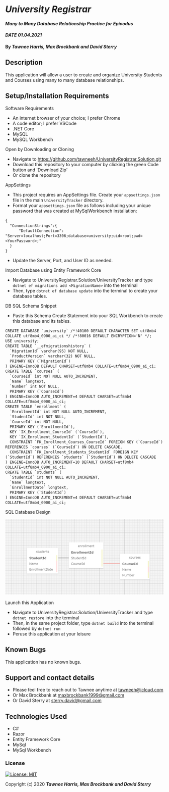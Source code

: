 # _University Registrar_

#### _Many to Many Database Relationship Practice for Epicodus_ 
#### _DATE 01.04.2021_

#### By _**Tawnee Harris, Max Brockbank and David Sterry**_

## Description

This application will allow a user to create and organize University Students and Courses using many to many database relationships.

## Setup/Installation Requirements

Software Requirements
* An internet browser of your choice; I prefer Chrome
* A code editor; I prefer VSCode
* .NET Core
* MySQL
* MySQL Workbench

Open by Downloading or Cloning
* Navigate to <https://github.com/tawneeh/UniversityRegistrar.Solution.git>
* Download this repository to your computer by clicking the green Code button and 'Download Zip'
* Or clone the repository

AppSettings
* This project requires an AppSettings file. Create your `appsettings.json` file in the main `UniversityTracker` directory. 
* Format your `appsettings.json` file as follows including your unique password that was created at MySqlWorkbench installation:
```
{
  "ConnectionStrings":{
      "DefaultConnection": "Server=localhost;Port=3306;database=university;uid=root;pwd=<YourPassword>;"
  }
}
```
* Update the Server, Port, and User ID as needed.

Import Database using Entity Framework Core
* Navigate to UniversityRegistrar.Solution/UniversityTracker and type `dotnet ef migrations add <MigrationName>` into the terminal
* Then, type `dotnet ef database update` into the terminal to create your database tables.

DB SQL Schema Snippet
* Paste this Schema Create Statement into your SQL Workbench to create this database and its tables.
```
CREATE DATABASE `university` /*!40100 DEFAULT CHARACTER SET utf8mb4 COLLATE utf8mb4_0900_ai_ci */ /*!80016 DEFAULT ENCRYPTION='N' */;
USE university;
CREATE TABLE `__efmigrationshistory` (
  `MigrationId` varchar(95) NOT NULL,
  `ProductVersion` varchar(32) NOT NULL,
  PRIMARY KEY (`MigrationId`)
) ENGINE=InnoDB DEFAULT CHARSET=utf8mb4 COLLATE=utf8mb4_0900_ai_ci;
CREATE TABLE `courses` (
  `CourseId` int NOT NULL AUTO_INCREMENT,
  `Name` longtext,
  `Number` int NOT NULL,
  PRIMARY KEY (`CourseId`)
) ENGINE=InnoDB AUTO_INCREMENT=4 DEFAULT CHARSET=utf8mb4 COLLATE=utf8mb4_0900_ai_ci;
CREATE TABLE `enrollment` (
  `EnrollmentId` int NOT NULL AUTO_INCREMENT,
  `StudentId` int NOT NULL,
  `CourseId` int NOT NULL,
  PRIMARY KEY (`EnrollmentId`),
  KEY `IX_Enrollment_CourseId` (`CourseId`),
  KEY `IX_Enrollment_StudentId` (`StudentId`),
  CONSTRAINT `FK_Enrollment_Courses_CourseId` FOREIGN KEY (`CourseId`) REFERENCES `courses` (`CourseId`) ON DELETE CASCADE,
  CONSTRAINT `FK_Enrollment_Students_StudentId` FOREIGN KEY (`StudentId`) REFERENCES `students` (`StudentId`) ON DELETE CASCADE
) ENGINE=InnoDB AUTO_INCREMENT=10 DEFAULT CHARSET=utf8mb4 COLLATE=utf8mb4_0900_ai_ci;
CREATE TABLE `students` (
  `StudentId` int NOT NULL AUTO_INCREMENT,
  `Name` longtext,
  `EnrollmentDate` longtext,
  PRIMARY KEY (`StudentId`)
) ENGINE=InnoDB AUTO_INCREMENT=4 DEFAULT CHARSET=utf8mb4 COLLATE=utf8mb4_0900_ai_ci;
```

SQL Database Design
<center>
<img style="width: 50% height: 50%" src="./ReadMeAssets/sqlSchemaPlan.png">
</center>

Launch this Application
* Navigate to UniversityRegistrar.Solution/UniversityTracker and type `dotnet restore` into the terminal
* Then, in the same project folder, type `dotnet build` into the terminal followed by `dotnet run`
* Peruse this application at your leisure

## Known Bugs

This application has no known bugs. 

## Support and contact details

* Please feel free to reach out to Tawnee anytime at <tawneeh@icloud.com> 
* Or Max Brockbank at <maxbrockbank1999@gmail.com>
* Or David Sterry at <sterry.david@gmail.com>

## Technologies Used

* C#
* Razor
* Entity Framework Core
* MySql
* MySql Workbench

### License

[![License: MIT](https://img.shields.io/badge/License-MIT-yellow.svg)](https://opensource.org/licenses/MIT)

Copyright (c) 2020 **_Tawnee Harris, Max Brockbank and David Sterry_**